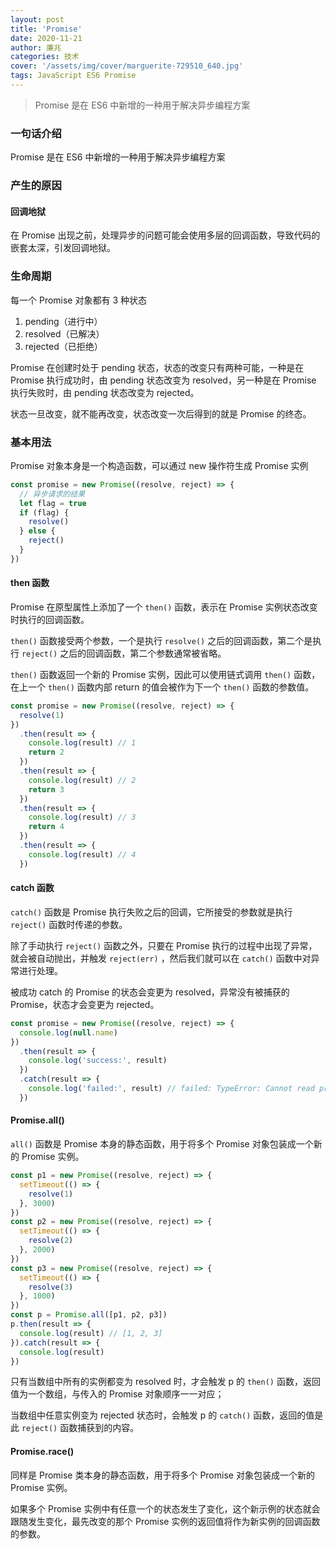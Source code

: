 ```yaml
---
layout: post
title: 'Promise'
date: 2020-11-21
author: 廉兆
categories: 技术
cover: '/assets/img/cover/marguerite-729510_640.jpg'
tags: JavaScript ES6 Promise
---
```


> Promise 是在 ES6 中新增的一种用于解决异步编程方案

### 一句话介绍

Promise 是在 ES6 中新增的一种用于解决异步编程方案

### 产生的原因

#### 回调地狱

在 Promise 出现之前，处理异步的问题可能会使用多层的回调函数，导致代码的嵌套太深，引发回调地狱。

### 生命周期

每一个 Promise 对象都有 3 种状态

1. pending（进行中）
2. resolved（已解决）
3. rejected（已拒绝）

Promise 在创建时处于 pending 状态，状态的改变只有两种可能，一种是在 Promise 执行成功时，由 pending 状态改变为 resolved，另一种是在 Promise 执行失败时，由 pending 状态改变为 rejected。

状态一旦改变，就不能再改变，状态改变一次后得到的就是 Promise 的终态。

### 基本用法

Promise 对象本身是一个构造函数，可以通过 new 操作符生成 Promise 实例

```js
const promise = new Promise((resolve, reject) => {
  // 异步请求的结果
  let flag = true
  if (flag) {
    resolve()
  } else {
    reject()
  }
})
```

#### then 函数

Promise 在原型属性上添加了一个 `then()` 函数，表示在 Promise 实例状态改变时执行的回调函数。

`then()` 函数接受两个参数，一个是执行 `resolve()` 之后的回调函数，第二个是执行 `reject()` 之后的回调函数，第二个参数通常被省略。

`then()` 函数返回一个新的 Promise 实例，因此可以使用链式调用 `then()` 函数，在上一个 `then()` 函数内部 return 的值会被作为下一个 `then()` 函数的参数值。

```js
const promise = new Promise((resolve, reject) => {
  resolve(1)
})
  .then(result => {
    console.log(result) // 1
    return 2
  })
  .then(result => {
    console.log(result) // 2
    return 3
  })
  .then(result => {
    console.log(result) // 3
    return 4
  })
  .then(result => {
    console.log(result) // 4
  })
```

#### catch 函数

`catch()` 函数是 Promise 执行失败之后的回调，它所接受的参数就是执行 `reject()` 函数时传递的参数。

除了手动执行 `reject()` 函数之外，只要在 Promise 执行的过程中出现了异常，就会被自动抛出，并触发 `reject(err)` ，然后我们就可以在 `catch()` 函数中对异常进行处理。

被成功 catch 的 Promise 的状态会变更为 resolved，异常没有被捕获的 Promise，状态才会变更为 rejected。

```js
const promise = new Promise((resolve, reject) => {
  console.log(null.name)
})
  .then(result => {
    console.log('success:', result)
  })
  .catch(result => {
    console.log('failed:', result) // failed: TypeError: Cannot read property 'name' of null
  })
```

#### Promise.all()

`all()` 函数是 Promise 本身的静态函数，用于将多个 Promise 对象包装成一个新的 Promise 实例。

```js
const p1 = new Promise((resolve, reject) => {
  setTimeout(() => {
    resolve(1)
  }, 3000)
})
const p2 = new Promise((resolve, reject) => {
  setTimeout(() => {
    resolve(2)
  }, 2000)
})
const p3 = new Promise((resolve, reject) => {
  setTimeout(() => {
    resolve(3)
  }, 1000)
})
const p = Promise.all([p1, p2, p3])
p.then(result => {
  console.log(result) // [1, 2, 3]
}).catch(result => {
  console.log(result)
})
```

只有当数组中所有的实例都变为 resolved 时，才会触发 p 的 `then()` 函数，返回值为一个数组，与传入的 Promise 对象顺序一一对应；

当数组中任意实例变为 rejected 状态时，会触发 p 的 `catch()` 函数，返回的值是此 `reject()` 函数捕获到的内容。

#### Promise.race()

同样是 Promise 类本身的静态函数，用于将多个 Promise 对象包装成一个新的 Promise 实例。

如果多个 Promise 实例中有任意一个的状态发生了变化，这个新示例的状态就会跟随发生变化，最先改变的那个 Promise 实例的返回值将作为新实例的回调函数的参数。
